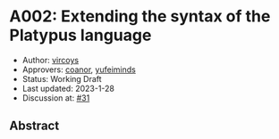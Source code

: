 # A002: Extending the syntax of the Platypus language

* Author: [vircoys](mailto://vircoys@gmail.com)
* Approvers: [coanor](mailto://coanor@gmail.com), [yufeiminds](mailto://yufeiminds@gmail.com)
* Status: Working Draft
* Last updated: 2023-1-28
* Discussion at: [#31](https://github.com/GuanceCloud/platypus/issues/31)

## Abstract

